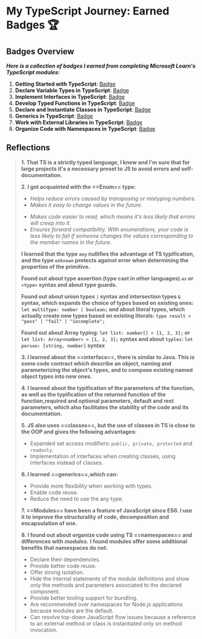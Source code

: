 # My TypeScript Journey: Earned Badges 🏆

## Badges Overview

**_Here is a collection of badges I earned from completing Microsoft Learn's TypeScript modules:_**

1. **Getting Started with TypeScript**: [Badge](https://learn.microsoft.com/api/achievements/share/en-us/OleksiiBolotin-3075/WA6LRV4N?sharingId=B9F02BCF94D8FEC4)
2. **Declare Variable Types in TypeScript**: [Badge](https://learn.microsoft.com/api/achievements/share/en-us/OleksiiBolotin-3075/EJAR488P?sharingId=B9F02BCF94D8FEC4)
3. **Implement Interfaces in TypeScript**: [Badge](https://learn.microsoft.com/api/achievements/share/ru-ru/OleksiiBolotin-3075/CWT383T9?sharingId=B9F02BCF94D8FEC4)
4. **Develop Typed Functions in TypeScript**: [Badge](https://learn.microsoft.com/api/achievements/share/ru-ru/OleksiiBolotin-3075/8R672Y7W?sharingId=B9F02BCF94D8FEC4)
5. **Declare and Instantiate Classes in TypeScript**: [Badge](https://learn.microsoft.com/api/achievements/share/ru-ru/OleksiiBolotin-3075/ZPFSADM2?sharingId=B9F02BCF94D8FEC4)
6. **Generics in TypeScript**: [Badge](https://learn.microsoft.com/api/achievements/share/ru-ru/OleksiiBolotin-3075/UF5VNJH3?sharingId=B9F02BCF94D8FEC4)
7. **Work with External Libraries in TypeScript**: [Badge](https://learn.microsoft.com/api/achievements/share/ru-ru/OleksiiBolotin-3075/4S2NC95K?sharingId=B9F02BCF94D8FEC4)
8. **Organize Code with Namespaces in TypeScript**: [Badge](https://learn.microsoft.com/api/achievements/share/ru-ru/OleksiiBolotin-3075/UF5P4MQ3?sharingId=B9F02BCF94D8FEC4)

## Reflections

> **1. That TS is a strictly typed language, I knew and I'm sure that for large projects it's a necessary preset to JS to avoid errors and self-documentation.**
>
> **2. I got acquainted with the ==Enum== type:**
>
> - _Helps reduce errors caused by transposing or mistyping numbers._
> - _Makes it easy to change values in the future._
>
> * _Makes code easier to read, which means it's less likely that errors will creep into it._
> * _Ensures forward compatibility. With enumerations, your code is less likely to fail if someone changes the values corresponding to the member names in the future._
>
> **I learned that the type `any` nullifies the advantage of TS typification, and the type `unknown` protects against error when determining the properties of the primitive.**
>
> **Found out about type assertion (type cast in other languages) `as` or `<type>` syntax and about type guards.**
>
> **Found out about union types `|` syntax and intersection types `&` syntax, which expands the choice of types based on existing ones:
> `let multiType: number | boolean;`
> and about literal types, which actually create new types based on existing literals:
> `type result = "pass" | "fail" | "incomplete";`**
>
> **Found out about Array typing:
> `let list: number[] = [1, 2, 3];` or
> `let list: Array<number> = [1, 2, 3];` syntax
> and about `typles`: `let person: [string, number]` syntax**
>
> **3. I learned about the ==interface==, there is similar to Java. This is some code contract which describe an object, naming and parameterizing the object's types, and to compose existing named object types into new ones.**
>
> **4. I learned about the typification of the parameters of the function, as well as the typification of the returned function of the function,required and optional parameters, default and rest parameters, which also facilitates the stability of the code and its documentation.**
>
> **5. JS also uses ==classes==, but the use of classes in TS is close to the OOP and gives the following advantages:**
>
> - Expanded set access modifiers: `public, private, protected` and `readonly`.
> - Implementation of interfaces when creating classes, using interfaces instead of classes.
>
> **6. I learned ==generics==,which can:**
>
> - Provide more flexibility when working with types.
> - Enable code reuse.
> - Reduce the need to use the any type.
>
> **7. ==Modules== have been a feature of JavaScript since ES6. I use it to improve the structurality of code, decomposition and encapsulation of one.**
>
> **8. I found out about organize code using TS ==namespaces== and differences with** **_modules._** **I found modules offer some additional benefits that namespaces do not:**
>
> - Declare their dependencies.
> - Provide better code reuse.
> - Offer strong isolation.
> - Hide the internal statements of the module definitions and show only the methods and parameters associated to the declared component.
> - Provide better tooling support for bundling.
> - Are recommended over namespaces for Node.js applications because modules are the default.
> - Can resolve top-down JavaScript flow issues because a reference to an external method or class is instantiated only on method invocation.
